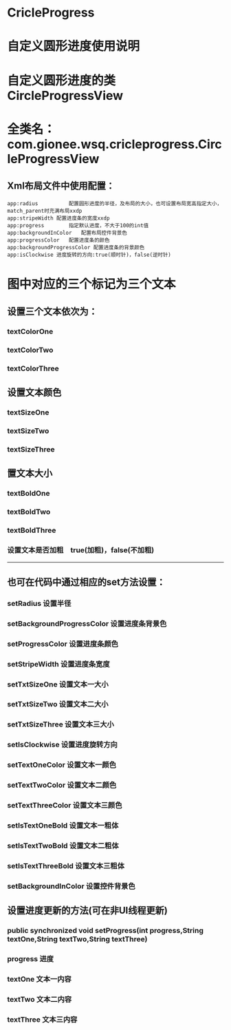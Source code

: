 # CricleProgress

# 自定义圆形进度使用说明  
# 自定义圆形进度的类CircleProgressView  
# 全类名：com.gionee.wsq.cricleprogress.CircleProgressView  
## Xml布局文件中使用配置：
	app:radius			配置圆形进度的半径，及布局的大小，也可设置布局宽高指定大小，match_parent时充满布局xxdp
	app:stripeWidth	配置进度条的宽度xxdp
	app:progress		指定默认进度，不大于100的int值
	app:backgroundInColor	配置布局控件背景色
	app:progressColor	配置进度条的颜色
	app:backgroundProgressColor	配置进度条的背景颜色
	app:isClockwise	进度旋转的方向:true(顺时针)，false(逆时针)



# 图中对应的三个标记为三个文本 
## 设置三个文本依次为：  
### textColorOne  
### textColorTwo  
### textColorThree  
## 设置文本颜色  
### textSizeOne  
### textSizeTwo  
### textSizeThree  
## 置文本大小  
### textBoldOne  
### textBoldTwo  
### textBoldThree  
### 设置文本是否加粗　true(加粗)，false(不加粗)  
***

## 也可在代码中通过相应的set方法设置：  
### setRadius									设置半径  
### setBackgroundProgressColor				设置进度条背景色  
### setProgressColor							设置进度条颜色  
### setStripeWidth							设置进度条宽度  
### setTxtSizeOne								设置文本一大小  
### setTxtSizeTwo								设置文本二大小  
### setTxtSizeThree							设置文本三大小  
### setIsClockwise							设置进度旋转方向  
### setTextOneColor							设置文本一颜色  
### setTextTwoColor							设置文本二颜色  
### setTextThreeColor						设置文本三颜色  
### setIsTextOneBold							设置文本一粗体  
### setIsTextTwoBold							设置文本二粗体  
### setIsTextThreeBold						设置文本三粗体  
### setBackgroundInColor					设置控件背景色  
## 设置进度更新的方法(可在非UI线程更新)  
### public synchronized void setProgress(int progress,String textOne,String textTwo,String textThree)  
### progress		进度  
### textOne		文本一内容  
### textTwo		文本二内容  
### textThree	文本三内容  

